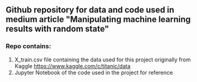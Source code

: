 ## Github repository for data and code used in medium article "Manipulating machine learning results with random state"

### Repo contains:
1. X_train.csv file containing the data used for this project originally from Kaggle
   https://www.kaggle.com/c/titanic/data
2. Jupyter Notebook of the code used in the project for reference 
